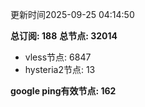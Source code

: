 更新时间2025-09-25 04:14:50

**总订阅: 188**
**总节点: 32014**
- vless节点: 6847
- hysteria2节点: 13

**google ping有效节点: 162**
